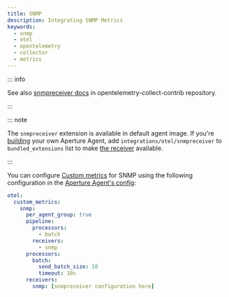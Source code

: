 ```yaml
---
title: SNMP
description: Integrating SNMP Metrics
keywords:
  - snmp
  - otel
  - opentelemetry
  - collector
  - metrics
---
```


::: info

See also [snmpreceiver docs][receiver] in opentelemetry-collect-contrib repository.

:::

::: note

The `snmpreceiver` extension is available in default agent image. If you're [building][build] your own Aperture Agent, add `integrations/otel/snmpreceiver` to `bundled_extensions` list to make [the receiver][receiver] available.

:::

You can configure [Custom metrics][custom-metrics] for SNMP using the following
configuration in the [Aperture Agent's config][agent-config]:

```yaml
otel:
  custom_metrics:
    snmp:
      per_agent_group: true
      pipeline:
        processors:
          - batch
        receivers:
          - snmp
      processors:
        batch:
          send_batch_size: 10
          timeout: 10s
      receivers:
        snmp: [snmpreceiver configuration here]
```

[build]: /reference/aperturectl/build/agent/agent.md
[receiver]:
  https://github.com/open-telemetry/opentelemetry-collector-contrib/tree/main/receiver/snmpreceiver
[custom-metrics]: /reference/configuration/agent.md#custom-metrics-config
[agent-config]: /reference/configuration/agent.md#agent-o-t-e-l-config
